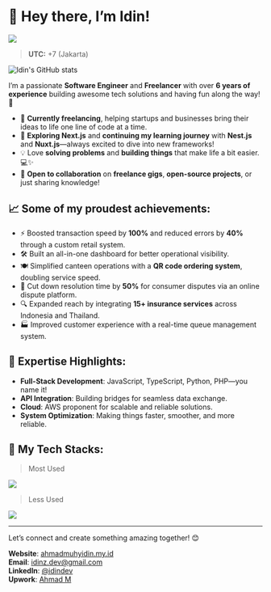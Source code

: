 # 👋 Hey there, I’m Idin!
![](https://komarev.com/ghpvc/?username=techidin&color=dc143c)
> **UTC:** +7 (Jakarta)

![Idin's GitHub stats](https://stats-idindev.vercel.app/api?username=techidin&include_all_commits=true&show_icons=true&theme=aura_dark&hide_border=true)

I’m a passionate **Software Engineer** and **Freelancer** with over **6 years of experience** building awesome tech solutions and having fun along the way! 🎉

- 🚀 **Currently freelancing**, helping startups and businesses bring their ideas to life one line of code at a time.
- 🌱 **Exploring Next.js** and **continuing my learning journey** with **Nest.js** and **Nuxt.js**—always excited to dive into new frameworks!
- 💡 Love **solving problems** and **building things** that make life a bit easier. 💻✨
- 🔗 **Open to collaboration** on **freelance gigs**, **open-source projects**, or just sharing knowledge!

## 📈 Some of my proudest achievements:
- ⚡️ Boosted transaction speed by **100%** and reduced errors by **40%** through a custom retail system.
- 🛠 Built an all-in-one dashboard for better operational visibility.
- 🍽 Simplified canteen operations with a **QR code ordering system**, doubling service speed.
- 🏦 Cut down resolution time by **50%** for consumer disputes via an online dispute platform.
- 🔍 Expanded reach by integrating **15+ insurance services** across Indonesia and Thailand.
- 🏭 Improved customer experience with a real-time queue management system.

## 🎯 Expertise Highlights:
- **Full-Stack Development**: JavaScript, TypeScript, Python, PHP—you name it!
- **API Integration**: Building bridges for seamless data exchange.
- **Cloud**: AWS proponent for scalable and reliable solutions.
- **System Optimization**: Making things faster, smoother, and more reliable.

## 🎯 My Tech Stacks:
> Most Used
<p>
  <a href="https://skillicons.dev">
    <img src="https://skillicons.dev/icons?i=javascript,typescript,html,css,nodejs,webpack,react,nextjs,vue,nuxtjs,tailwind,vite,nestjs,express,py,django,postgresql,aws,rabbitmq,docker,postman&perline=6" />
  </a>
</p>

> Less Used
<p>
  <a href="https://skillicons.dev">
    <img src="https://skillicons.dev/icons?i=figma,php,mysql,graphql,bun,bootstrap,laravel,prisma,redis,jenkins,nginx,flutter,firebase,gcp,jquery&perline=6" />
  </a>
</p>

---
Let’s connect and create something amazing together! 😊

**Website**: [ahmadmuhyidin.my.id](https://ahmadmuhyidin.my.id)  
**Email**: idinz.dev@gmail.com  
**LinkedIn**: [@idindev](https://linkedin.com/in/idindev)  
**Upwork**: [Ahmad M](https://www.upwork.com/freelancers/~01e4b82d69dc728ba3)

